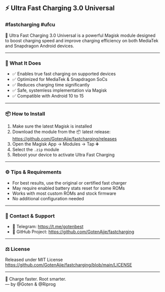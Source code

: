 ## ⚡ Ultra Fast Charging 3.0 Universal  
### #fastcharging #ufcu

🚀 Ultra Fast Charging 3.0 Universal is a powerful Magisk module designed to boost charging speed and improve charging efficiency on both MediaTek and Snapdragon Android devices.

---

### 🔋 What It Does

- ✅ Enables true fast charging on supported devices  
- ✅ Optimized for MediaTek & Snapdragon SoCs  
- ✅ Reduces charging time significantly  
- ✅ Safe, systemless implementation via Magisk  
- ✅ Compatible with Android 10 to 15  

---

### 📦 How to Install

1. Make sure the latest Magisk is installed  
2. Download the module from the 📦 latest release:  
   https://github.com/GotenAjje/fastcharging/releases  
3. Open the Magisk App → Modules → Tap ➕  
4. Select the `.zip` module  
5. Reboot your device to activate Ultra Fast Charging  

---

### ⚙️ Tips & Requirements

- For best results, use the original or certified fast charger  
- May require enabled battery stats reset for some ROMs  
- Works with most custom ROMs and stock firmware  
- No additional configuration needed  

---

### 📢 Contact & Support

- 💬 Telegram: https://t.me/gotenbest  
- 🐙 GitHub Project: https://github.com/GotenAjje/fastcharging  

---

### ⚖️ License

Released under MIT License  
https://github.com/GotenAjje/fastcharging/blob/main/LICENSE  

---

🔌 Charge faster. Root smarter.  
— by @Goten & @Riprog

